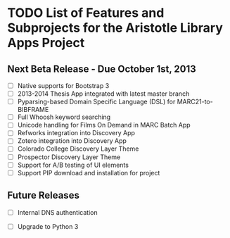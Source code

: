 # TODO List of Features and Subprojects for the Aristotle Library Apps Project

## Next Beta Release - Due October 1st, 2013
- [ ] Native supports for Bootstrap 3
- [ ] 2013-2014 Thesis App integrated with latest master branch
- [ ] Pyparsing-based Domain Specific Language (DSL) for MARC21-to-BIBFRAME
- [ ] Full Whoosh keyword searching
- [ ] Unicode handling for Films On Demand in MARC Batch App
- [ ] Refworks integration into Discovery App
- [ ] Zotero integration into Discovery App
- [ ] Colorado College Discovery Layer Theme 
- [ ] Prospector Discovery Layer Theme
- [ ] Support for A/B testing of UI elements
- [ ] Support PIP download and installation for project

## Future Releases
- [ ] Internal DNS authentication
- [ ] Upgrade to Python 3

